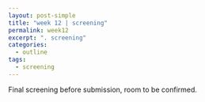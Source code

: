 ```yaml
---
layout: post-simple
title: "week 12 | screening"
permalink: week12
excerpt: ". screening"
categories:
  - outline
tags:
  - screening
---
```


Final screening before submission, room to be confirmed.
